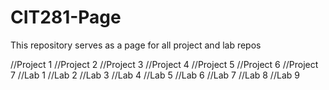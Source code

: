 # CIT281-Page
This repository serves as a page for all project and lab repos

//Project 1
//Project 2
//Project 3
//Project 4
//Project 5
//Project 6
//Project 7
//Lab 1
//Lab 2
//Lab 3
//Lab 4
//Lab 5
//Lab 6
//Lab 7
//Lab 8
//Lab 9
